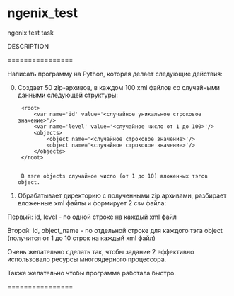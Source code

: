 # ngenix_test
ngenix test task

DESCRIPTION

================

Написать программу на Python, которая делает следующие действия:

0. Создает 50 zip-архивов, в каждом 100 xml файлов со случайными данными следующей структуры:


        <root>
            <var name='id' value='<случайное уникальное строковое значение>'/>
            <var name='level' value='<случайное число от 1 до 100>'/>
            <objects>
                <object name='<случайное строковое значение>'/>
                <object name='<случайное строковое значение>'/>
            </objects>
        </root>


        В тэге objects случайное число (от 1 до 10) вложенных тэгов object.

0. Обрабатывает директорию с полученными zip архивами, разбирает вложенные xml файлы и формирует 2 csv файла:

Первый: id, level - по одной строке на каждый xml файл

Второй: id, object_name - по отдельной строке для каждого тэга object (получится от 1 до 10 строк на каждый xml файл)

Очень желательно сделать так, чтобы задание 2 эффективно использовало ресурсы многоядерного процессора. 

Также желательно чтобы программа работала быстро.

 ================
